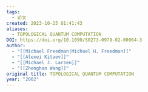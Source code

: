 ```yaml
---
tags:
  - 论文
created: 2023-10-25 01:41:43
aliases:
  - TOPOLOGICAL QUANTUM COMPUTATION
DOI: https://doi.org/10.1090/S0273-0979-02-00964-3
author:
  - "[[Michael Freedman|Michael H. Freedman]]"
  - "[[Alexei Kitaev]]"
  - "[[Michael J. Larsen]]"
  - "[[Zhenghan Wang]]"
original title: TOPOLOGICAL QUANTUM COMPUTATION
year: "2002"
---
```

